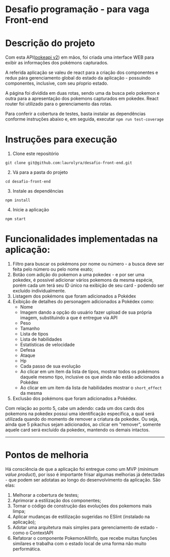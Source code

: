 # Desafio programação - para vaga Front-end
# Descrição do projeto

Com esta API([pokeapi v2](https://pokeapi.co/docsv2/#)) em mãos, foi criada uma interface WEB para exibir as informações dos pokémons capturados.

A referida aplicação se valeu de react para a criação dos componentes e redux pára gerenciamento global do estado da aplicação - possuindo componentes, inclusive, com seu pŕoprio estado.

A página foi dividida em duas rotas, sendo uma da busca pelo pokemon e outra para a apresentação dos pokemons capturados em pokedex. React router foi utilizado para o gerenciamento das rotas.

Para conferir a cobertura de testes, basta instalar as dependências conforme instruções abaixo e, em seguida, executar `npm run test-coverage`

# Instruções para execução

1. Clone este repositório

`git clone git@github.com:laurolyra/desafio-front-end.git`

2. Vá para a pasta do projeto

`cd desafio-front-end`

3. Instale as dependências

`npm install`

4. Inicie a aplicação

`npm start`

# Funcionalidades implementadas na aplicação:

1. Filtro para buscar os pokémons por nome ou número - a busca deve ser feita pelo número ou pelo nome exato;
2. Botão com adição do pokemon a uma pokedex - e por ser uma pokedex, é possível adicionar vários pokemons da mesma espécie, porém cada um terá seu ID único na exibição de seu card - podendo ser excluído individualmente.
3. Listagem dos pokémons que foram adicionados a Pokédex
4. Exibição de detalhes do personagem adicionados a Pokédex como: 
    - Nome
    - Imagem dando a opção do usuário fazer upload de sua própria imagem, substituindo a que é entregue via API
    - Peso
    - Tamanho
    - Lista de tipos
    - Lista de habilidades
    - Estatísticas de velocidade
    - Defesa
    - Ataque
    - Hp
    - Cada passo de sua evolução
    - Ao clicar em um item da lista de tipos, mostrar todos os pokémons daquele mesmo tipo, inclusive os que ainda não estão adicionados a Pokédex
    - Ao clicar em um item da lista de habilidades mostrar o `short_effect` da mesma
5. Exclusão dos pokémons que foram adicionados a Pokédex.

Com relação ao ponto 5, cabe um adendo: cada um dos cards dos pokemons na pokedex possui uma identificação específica, a qual será utilizada quando do momento de remover a criatura da pokedex. Ou seja, ainda que 5 pikachus sejam adicionados, ao clicar em "remover", somente aquele card será excluído da pokedex, mantendo os demais intactos.

---

# Pontos de melhoria
Há consciência de que a aplicação foi entregue como um MVP (_minimum value product_), por isso é importante frisar algumas melhorias já detectadas - que podem ser adotatas ao longo do desenvolvimento da aplicação. São elas:

1. Melhorar a cobertura de testes;
2. Aprimorar a estilização dos componentes;
3. Tornar o código de construção das evoluções dos pokemons mais limpa;
4. Aplicar mudanças de estilização sugeridas no ESlint (instalado na aplicação);
5. Adotar uma arquitetura mais simples para gerenciamento de estado - como o ContextAPI
6. Refatorar o componente PokemonAllInfo, que recebe muitas funções similares e trabalha com o estado local de uma forma não muito performática.